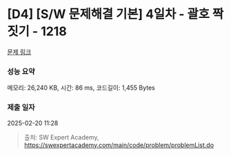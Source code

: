# [D4] [S/W 문제해결 기본] 4일차 - 괄호 짝짓기 - 1218 

[문제 링크](https://swexpertacademy.com/main/code/problem/problemDetail.do?contestProbId=AV14eWb6AAkCFAYD) 

### 성능 요약

메모리: 26,240 KB, 시간: 86 ms, 코드길이: 1,455 Bytes

### 제출 일자

2025-02-20 11:28



> 출처: SW Expert Academy, https://swexpertacademy.com/main/code/problem/problemList.do